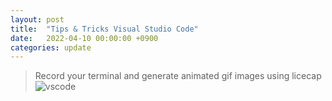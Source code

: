 ```yaml
---
layout: post
title:  "Tips & Tricks Visual Studio Code"
date:   2022-04-10 00:00:00 +0900
categories: update
---
```


> Record your terminal and generate animated gif images using licecap
![vscode](https://user-images.githubusercontent.com/12709834/162632246-ce4c8263-0801-44c7-ba4a-4377b2c51d1b.gif)
